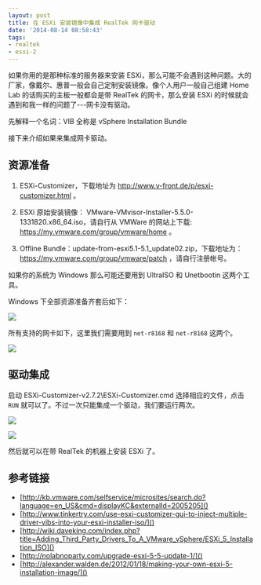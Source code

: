 ```yaml
---
layout: post
title: 在 ESXi 安装镜像中集成 RealTek 网卡驱动
date: '2014-08-14 08:58:43'
tags:
- realtek
- esxi-2
---
```


如果你用的是那种标准的服务器来安装 ESXi，那么可能不会遇到这种问题。大的厂家，像戴尔、惠普一般会自己定制安装镜像。像个人用户一般自己组建 Home Lab 的话购买的主板一般都会是带 RealTek 的网卡，那么安装 ESXi 的时候就会遇到和我一样的问题了---网卡没有驱动。

先解释一个名词：VIB 全称是 vSphere Installation Bundle

接下来介绍如果来集成网卡驱动。

## 资源准备 ##

  1. ESXi-Customizer，下载地址为 http://www.v-front.de/p/esxi-customizer.html 。
  
  2. ESXi 原始安装镜像： VMware-VMvisor-Installer-5.5.0-1331820.x86_64.iso，请自行从 VMWare 的网站上下载: https://my.vmware.com/group/vmware/home 。
  
  3. Offline Bundle：update-from-esxi5.1-5.1_update02.zip，下载地址为： https://my.vmware.com/group/vmware/patch ，请自行注册帐号。 

如果你的系统为 Windows 那么可能还要用到 UltraISO 和  Unetbootin 这两个工具。

Windows 下全部资源准备齐套后如下：

![](/content/images/2014/Aug/esxi-offline-bundle.png)

所有支持的网卡如下，这里我们需要用到 `net-r8168` 和 `net-r8168` 这两个。

![](/content/images/2014/Aug/esxi-realtek-driver.png)

## 驱动集成 ##

启动 ESXi-Customizer-v2.7.2\ESXi-Customizer.cmd 选择相应的文件，点击 `RUN` 就可以了。不过一次只能集成一个驱动，我们要运行两次。

![](/content/images/2014/Aug/esxi-customer.png)

![](/content/images/2014/Aug/esxi-customer-2.png)

然后就可以在带 RealTek 的机器上安装 ESXi 了。


## 参考链接 ##

  - [http://kb.vmware.com/selfservice/microsites/search.do?language=en_US&cmd=displayKC&externalId=2005205]()
  - [http://www.tinkertry.com/use-esxi-customizer-gui-to-inject-multiple-driver-vibs-into-your-esxi-installer-iso/]()
  - [http://wiki.daveking.com/index.php?title=Adding_Third_Party_Drivers_To_A_VMware_vSphere/ESXi_5_Installation_ISO]()
  - [http://nolabnoparty.com/upgrade-esxi-5-5-update-1/]()
  - [http://alexander.walden.de/2012/01/18/making-your-own-esxi-5-installation-image/]()


